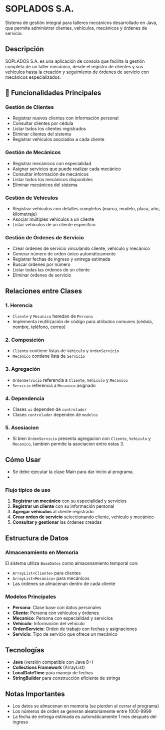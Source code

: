 # SOPLADOS S.A.

Sistema de gestión integral para talleres mecánicos desarrollado en Java, que permite administrar clientes, vehículos, mecánicos y órdenes de servicio.

## Descripción

SOPLADOS S.A. es una aplicación de consola que facilita la gestión completa de un taller mecánico, desde el registro de clientes y sus vehículos hasta la creación y seguimiento de órdenes de servicio con mecánicos especializados.

## 🎯 Funcionalidades Principales

### Gestión de Clientes
- Registrar nuevos clientes con información personal
- Consultar clientes por cédula
- Listar todos los clientes registrados
- Eliminar clientes del sistema
- Registrar vehículos asociados a cada cliente

### Gestión de Mecánicos
- Registrar mecánicos con especialidad
- Asignar servicios que puede realizar cada mecánico
- Consultar información de mecánicos
- Listar todos los mecánicos disponibles
- Eliminar mecánicos del sistema

### Gestión de Vehículos
- Registrar vehículos con detalles completos (marca, modelo, placa, año, kilometraje)
- Asociar múltiples vehículos a un cliente
- Listar vehículos de un cliente específico

### Gestión de Órdenes de Servicio
- Crear órdenes de servicio vinculando cliente, vehículo y mecánico
- Generar número de orden único automáticamente
- Registrar fechas de ingreso y entrega estimada
- Buscar órdenes por número
- Listar todas las órdenes de un cliente
- Eliminar órdenes de servicio

## Relaciones entre Clases

### 1. **Herencia**
- `Cliente` y `Mecanico` heredan de `Persona`
- Implementa reutilización de código para atributos comunes (cédula, nombre, teléfono, correo)

### 2. **Composición**
- `Cliente` contiene listas de `Vehiculo` y `OrdenServicio`
- `Mecanico` contiene lista de `Servicio`

### 3. **Agregación**
- `OrdenServicio` referencia a `Cliente`, `Vehiculo` y `Mecanico`
- `Servicio` referencia a `Mecanico` asignado

### 4. **Dependencia**
- Clases `ui` dependen de `controlador`
- Clases `controlador` dependen de `modelos`

### 5. **Asosiacion**
- Si bien `OrdenServicio` presenta agregacion con `Cliente`, `Vehiculo` y `Mecanico`, tambien permite la asociacion entre estas 3. 

##  Cómo Usar
- Se debe ejecutar la clase Main para dar inicio al programa.
- 
### Flujo típico de uso
1. **Registrar un mecánico** con su especialidad y servicios
2. **Registrar un cliente** con su información personal
3. **Agregar vehículos** al cliente registrado
4. **Crear orden de servicio** seleccionando cliente, vehículo y mecánico
5. **Consultar y gestionar** las órdenes creadas

## Estructura de Datos

### Almacenamiento en Memoria
El sistema utiliza `BaseDatos` como almacenamiento temporal con:
- `ArrayList<Cliente>` para clientes
- `ArrayList<Mecanico>` para mecánicos
- Las órdenes se almacenan dentro de cada cliente

### Modelos Principales
- **Persona**: Clase base con datos personales
- **Cliente**: Persona con vehículos y órdenes
- **Mecanico**: Persona con especialidad y servicios
- **Vehiculo**: Información del vehículo
- **OrdenServicio**: Orden de trabajo con fechas y asignaciones
- **Servicio**: Tipo de servicio que ofrece un mecánico

## Tecnologías

- **Java** (versión compatible con Java 8+)
- **Collections Framework** (ArrayList)
- **LocalDateTime** para manejo de fechas
- **StringBuilder** para construcción eficiente de strings

## Notas Importantes

- Los datos se almacenan en memoria (se pierden al cerrar el programa)
- Los números de orden se generan aleatoriamente entre 1000-9999
- La fecha de entrega estimada es automáticamente 1 mes después del ingreso

